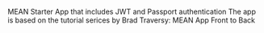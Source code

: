 MEAN Starter App that includes JWT and Passport authentication
The app is based on the tutorial serices by Brad Traversy: MEAN App Front to Back
